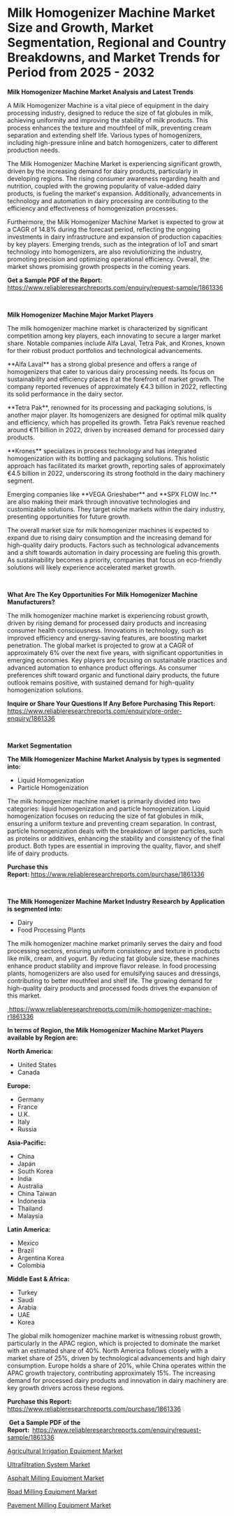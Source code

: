 <p><h1>Milk Homogenizer Machine Market Size and Growth, Market Segmentation, Regional and Country Breakdowns, and Market Trends for Period from 2025 -  2032</h1></p><p><strong>Milk Homogenizer Machine Market Analysis and Latest Trends</strong></p>
<p><p>A Milk Homogenizer Machine is a vital piece of equipment in the dairy processing industry, designed to reduce the size of fat globules in milk, achieving uniformity and improving the stability of milk products. This process enhances the texture and mouthfeel of milk, preventing cream separation and extending shelf life. Various types of homogenizers, including high-pressure inline and batch homogenizers, cater to different production needs.</p><p>The Milk Homogenizer Machine Market is experiencing significant growth, driven by the increasing demand for dairy products, particularly in developing regions. The rising consumer awareness regarding health and nutrition, coupled with the growing popularity of value-added dairy products, is fueling the market's expansion. Additionally, advancements in technology and automation in dairy processing are contributing to the efficiency and effectiveness of homogenization processes.</p><p>Furthermore, the Milk Homogenizer Machine Market is expected to grow at a CAGR of 14.8% during the forecast period, reflecting the ongoing investments in dairy infrastructure and expansion of production capacities by key players. Emerging trends, such as the integration of IoT and smart technology into homogenizers, are also revolutionizing the industry, promoting precision and optimizing operational efficiency. Overall, the market shows promising growth prospects in the coming years.</p></p>
<p><strong>Get a Sample PDF of the Report:&nbsp;</strong> <a href="https://www.reliableresearchreports.com/enquiry/request-sample/1861336?utm_campaign=112&utm_medium=2&utm_source=Github&utm_content=ia&utm_term=22022025&utm_id=milk-homogenizer-machine">https://www.reliableresearchreports.com/enquiry/request-sample/1861336</a></p>
<p>&nbsp;</p>
<p><strong>Milk Homogenizer Machine Major Market Players</strong></p>
<p><p>The milk homogenizer machine market is characterized by significant competition among key players, each innovating to secure a larger market share. Notable companies include Alfa Laval, Tetra Pak, and Krones, known for their robust product portfolios and technological advancements.</p><p>**Alfa Laval** has a strong global presence and offers a range of homogenizers that cater to various dairy processing needs. Its focus on sustainability and efficiency places it at the forefront of market growth. The company reported revenues of approximately €4.3 billion in 2022, reflecting its solid performance in the dairy sector.</p><p>**Tetra Pak**, renowned for its processing and packaging solutions, is another major player. Its homogenizers are designed for optimal milk quality and efficiency, which has propelled its growth. Tetra Pak’s revenue reached around €11 billion in 2022, driven by increased demand for processed dairy products.</p><p>**Krones** specializes in process technology and has integrated homogenization with its bottling and packaging solutions. This holistic approach has facilitated its market growth, reporting sales of approximately €4.5 billion in 2022, underscoring its strong foothold in the dairy machinery segment.</p><p>Emerging companies like **VEGA Grieshaber** and **SPX FLOW Inc.** are also making their mark through innovative technologies and customizable solutions. They target niche markets within the dairy industry, presenting opportunities for future growth.</p><p>The overall market size for milk homogenizer machines is expected to expand due to rising dairy consumption and the increasing demand for high-quality dairy products. Factors such as technological advancements and a shift towards automation in dairy processing are fueling this growth. As sustainability becomes a priority, companies that focus on eco-friendly solutions will likely experience accelerated market growth.</p></p>
<p>&nbsp;</p>
<p><strong>What Are The Key Opportunities For Milk Homogenizer Machine Manufacturers?</strong></p>
<p><p>The milk homogenizer machine market is experiencing robust growth, driven by rising demand for processed dairy products and increasing consumer health consciousness. Innovations in technology, such as improved efficiency and energy-saving features, are boosting market penetration. The global market is projected to grow at a CAGR of approximately 6% over the next five years, with significant opportunities in emerging economies. Key players are focusing on sustainable practices and advanced automation to enhance product offerings. As consumer preferences shift toward organic and functional dairy products, the future outlook remains positive, with sustained demand for high-quality homogenization solutions.</p></p>
<p><strong>Inquire or Share Your Questions If Any Before Purchasing This Report:</strong> <a href="https://www.reliableresearchreports.com/enquiry/pre-order-enquiry/1861336?utm_campaign=112&utm_medium=2&utm_source=Github&utm_content=ia&utm_term=22022025&utm_id=milk-homogenizer-machine">https://www.reliableresearchreports.com/enquiry/pre-order-enquiry/1861336</a></p>
<p>&nbsp;</p>
<p><strong>Market Segmentation</strong></p>
<p><strong>The Milk Homogenizer Machine Market Analysis by types is segmented into:</strong></p>
<p><ul><li>Liquid Homogenization</li><li>Particle Homogenization</li></ul></p>
<p><p>The milk homogenizer machine market is primarily divided into two categories: liquid homogenization and particle homogenization. Liquid homogenization focuses on reducing the size of fat globules in milk, ensuring a uniform texture and preventing cream separation. In contrast, particle homogenization deals with the breakdown of larger particles, such as proteins or additives, enhancing the stability and consistency of the final product. Both types are essential in improving the quality, flavor, and shelf life of dairy products.</p></p>
<p><strong>Purchase this Report:&nbsp;</strong><a href="https://www.reliableresearchreports.com/purchase/1861336?utm_campaign=112&utm_medium=2&utm_source=Github&utm_content=ia&utm_term=22022025&utm_id=milk-homogenizer-machine">https://www.reliableresearchreports.com/purchase/1861336</a></p>
<p>&nbsp;</p>
<p><strong>The Milk Homogenizer Machine Market Industry Research by Application is segmented into:</strong></p>
<p><ul><li>Dairy</li><li>Food Processing Plants</li></ul></p>
<p><p>The milk homogenizer machine market primarily serves the dairy and food processing sectors, ensuring uniform consistency and texture in products like milk, cream, and yogurt. By reducing fat globule size, these machines enhance product stability and improve flavor release. In food processing plants, homogenizers are also used for emulsifying sauces and dressings, contributing to better mouthfeel and shelf life. The growing demand for high-quality dairy products and processed foods drives the expansion of this market.</p></p>
<p><a href="https://www.reliableresearchreports.com/milk-homogenizer-machine-r1861336?utm_campaign=112&utm_medium=2&utm_source=Github&utm_content=ia&utm_term=22022025&utm_id=milk-homogenizer-machine">&nbsp;https://www.reliableresearchreports.com/milk-homogenizer-machine-r1861336</a></p>
<p><strong>In terms of Region, the Milk Homogenizer Machine Market Players available by Region are:</strong></p>
<p>
    <p> <strong> North America: </strong>
        <ul>
            <li>United States</li>
            <li>Canada</li>
        </ul>
        </p> 
    <p> <strong> Europe: </strong>
        <ul>
            <li>Germany</li>
            <li>France</li>
            <li>U.K.</li>
            <li>Italy</li>
            <li>Russia</li>
        </ul>
        </p> 
    <p> <strong> Asia-Pacific: </strong>
        <ul>
            <li>China</li>
            <li>Japan</li>
            <li>South Korea</li>
            <li>India</li>
            <li>Australia</li>
            <li>China Taiwan</li>
            <li>Indonesia</li>
            <li>Thailand</li>
            <li>Malaysia</li>
        </ul>
        </p> 
    <p> <strong> Latin America: </strong>
        <ul>
            <li>Mexico</li>
            <li>Brazil</li>
            <li>Argentina Korea</li>
            <li>Colombia</li>
        </ul>
        </p> 
    <p> <strong> Middle East & Africa: </strong>
        <ul>
            <li>Turkey</li>
            <li>Saudi</li>
            <li>Arabia</li>
            <li>UAE</li>
            <li>Korea</li>
        </ul>
    </p>
    </p>
<p><p>The global milk homogenizer machine market is witnessing robust growth, particularly in the APAC region, which is projected to dominate the market with an estimated share of 40%. North America follows closely with a market share of 25%, driven by technological advancements and high dairy consumption. Europe holds a share of 20%, while China operates within the APAC growth trajectory, contributing approximately 15%. The increasing demand for processed dairy products and innovation in dairy machinery are key growth drivers across these regions.</p></p>
<p><strong>Purchase this Report: </strong><a href="https://www.reliableresearchreports.com/purchase/1861336?utm_campaign=112&utm_medium=2&utm_source=Github&utm_content=ia&utm_term=22022025&utm_id=milk-homogenizer-machine">https://www.reliableresearchreports.com/purchase/1861336</a></p>
<p>&nbsp;<strong>Get a Sample PDF of the Report:&nbsp;&nbsp;</strong><a href="https://www.reliableresearchreports.com/enquiry/request-sample/1861336?utm_campaign=112&utm_medium=2&utm_source=Github&utm_content=ia&utm_term=22022025&utm_id=milk-homogenizer-machine">https://www.reliableresearchreports.com/enquiry/request-sample/1861336</a></p>
<p><strong></strong></p>
<p><p><a href="https://github.com/anggigpps/Market-Research-Report-List-1/blob/main/agricultural-irrigation-equipment-market.md?utm_campaign=112&utm_medium=2&utm_source=Github&utm_content=ia&utm_term=22022025&utm_id=milk-homogenizer-machine">Agricultural Irrigation Equipment Market</a></p><p><a href="https://github.com/saoneubeh8/Market-Research-Report-List-1/blob/main/ultrafiltration-system-market.md?utm_campaign=112&utm_medium=2&utm_source=Github&utm_content=ia&utm_term=22022025&utm_id=milk-homogenizer-machine">Ultrafiltration System Market</a></p><p><a href="https://github.com/haaszgettre6/Market-Research-Report-List-1/blob/main/asphalt-milling-equipment-market.md?utm_campaign=112&utm_medium=2&utm_source=Github&utm_content=ia&utm_term=22022025&utm_id=milk-homogenizer-machine">Asphalt Milling Equipment Market</a></p><p><a href="https://github.com/mohmodsiason/Market-Research-Report-List-1/blob/main/road-milling-equipment-market.md?utm_campaign=112&utm_medium=2&utm_source=Github&utm_content=ia&utm_term=22022025&utm_id=milk-homogenizer-machine">Road Milling Equipment Market</a></p><p><a href="https://github.com/deyniphytic/Market-Research-Report-List-1/blob/main/pavement-milling-equipment-market.md?utm_campaign=112&utm_medium=2&utm_source=Github&utm_content=ia&utm_term=22022025&utm_id=milk-homogenizer-machine">Pavement Milling Equipment Market</a></p></p>
